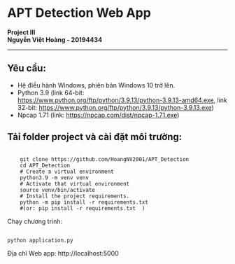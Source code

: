 
# APT Detection Web App
<b>Project III</b><br>
<b>Nguyễn Việt Hoàng - 20194434</b>

<hr>

## Yêu cầu:
* Hệ điều hành Windows, phiên bản Windows 10 trở lên.
* Python 3.9 (link 64-bit: https://www.python.org/ftp/python/3.9.13/python-3.9.13-amd64.exe, link 32-bit: https://www.python.org/ftp/python/3.9.13/python-3.9.13.exe)
* Npcap 1.71 (link: https://npcap.com/dist/npcap-1.71.exe)

## Tải folder project và cài đặt môi trường:
<code>
    git clone https://github.com/HoangNV2001/APT_Detection
    cd APT_Detection
    # Create a virtual environment
    python3.9 -m venv venv
    # Activate that virtual environment
    source venv/bin/activate
    # Install the project requirements.
    python -m pip install -r requirements.txt
    #(or: pip install -r requirements.txt  )
</code>

Chạy chương trình:

<code>
python application.py
</code>

Địa chỉ Web app: http://localhost:5000
